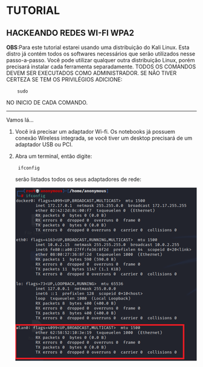 
# TUTORIAL

## HACKEANDO REDES WI-FI WPA2

**OBS**:Para este tutorial estarei usando uma distribuição do Kali Linux. Esta distro já contém todos os softwares necessários que serão utilizados nesse passo-a-passo. Você pode utilizar qualquer outra distribuição Linux, porém precisará instalar cada ferramenta separadamente. TODOS OS COMANDOS DEVEM SER EXECUTADOS COMO ADMINISTRADOR. SE NÃO TIVER CERTEZA SE TEM OS PRIVILÉGIOS ADICIONE:

        sudo

NO INICIO DE CADA COMANDO.

**********************************

Vamos lá...

1. Você irá precisar um adaptador Wi-fi. Os notebooks já possuem conexão Wireless integrada, se você tiver um desktop precisará de um adaptador USB ou PCI.  

2. Abra um terminal, então digite:

        ifconfig
    serão listados todos os seus adaptadores de rede:  

    ![Lista de adaptadores](Adaptadores1.png)